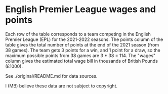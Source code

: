 # English Premier League wages and points

Each row of the table corresponds to a team competing in the English Premier League (EPL) for the 2021-2022 seasons. The points column of the table gives the total number of points at the end of the 2021 season (from 38 games). The team gets 3 points for a win, and 1 point for a draw, so the maximum possible points from 38 games are 3 * 38 = 114. The "wages" column gives the estimated total wage bill in thousands of British Pounds (£1000).

See ./original/README.md for data sources.

I (MB) believe these data are not subject to copyright.